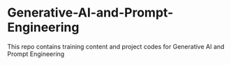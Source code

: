 # Generative-AI-and-Prompt-Engineering
This repo contains training content and project codes for Generative AI and Prompt Engineering
